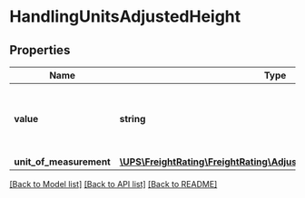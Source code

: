 # HandlingUnitsAdjustedHeight

## Properties
Name | Type | Description | Notes
------------ | ------------- | ------------- | -------------
**value** | **string** | Adjusted Height value for the handling unit. | 
**unit_of_measurement** | [**\UPS\FreightRating\FreightRating\AdjustedHeightUnitOfMeasurement**](AdjustedHeightUnitOfMeasurement.md) |  | 

[[Back to Model list]](../../README.md#documentation-for-models) [[Back to API list]](../../README.md#documentation-for-api-endpoints) [[Back to README]](../../README.md)

